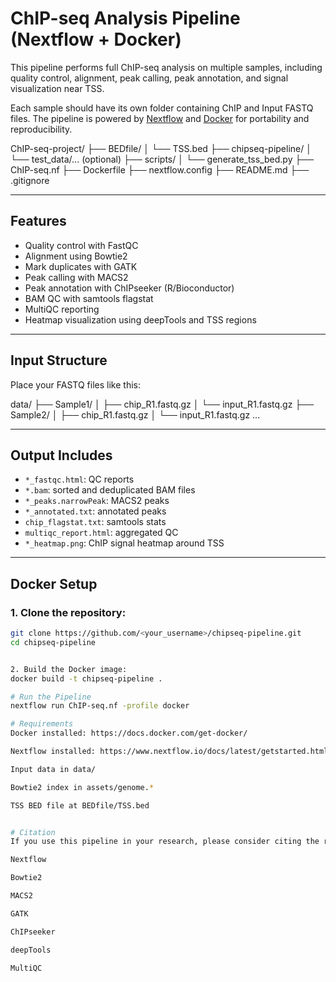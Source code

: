 # ChIP-seq Analysis Pipeline (Nextflow + Docker)

This pipeline performs full ChIP-seq analysis on multiple samples, including quality control, alignment, peak calling, peak annotation, and signal visualization near TSS.

Each sample should have its own folder containing ChIP and Input FASTQ files. The pipeline is powered by [Nextflow](https://www.nextflow.io/) and [Docker](https://www.docker.com/) for portability and reproducibility.

ChIP-seq-project/
├── BEDfile/
│   └── TSS.bed
├── chipseq-pipeline/
│   └── test_data/... (optional)
├── scripts/
│   └── generate_tss_bed.py
├── ChIP-seq.nf
├── Dockerfile
├── nextflow.config
├── README.md
├── .gitignore


--------

## Features

-  Quality control with FastQC
-  Alignment using Bowtie2
-  Mark duplicates with GATK
-  Peak calling with MACS2
-  Peak annotation with ChIPseeker (R/Bioconductor)
-  BAM QC with samtools flagstat
-  MultiQC reporting
-  Heatmap visualization using deepTools and TSS regions

---

##  Input Structure

Place your FASTQ files like this:

data/ ├── Sample1/ │ ├── chip_R1.fastq.gz │ └── input_R1.fastq.gz ├── Sample2/ │ ├── chip_R1.fastq.gz │ └── input_R1.fastq.gz ...


---

##  Output Includes

- `*_fastqc.html`: QC reports
- `*.bam`: sorted and deduplicated BAM files
- `*_peaks.narrowPeak`: MACS2 peaks
- `*_annotated.txt`: annotated peaks
- `chip_flagstat.txt`: samtools stats
- `multiqc_report.html`: aggregated QC
- `*_heatmap.png`: ChIP signal heatmap around TSS

---

##  Docker Setup

### 1. Clone the repository:

```bash
git clone https://github.com/<your_username>/chipseq-pipeline.git
cd chipseq-pipeline


2. Build the Docker image:
docker build -t chipseq-pipeline .

# Run the Pipeline
nextflow run ChIP-seq.nf -profile docker

# Requirements
Docker installed: https://docs.docker.com/get-docker/

Nextflow installed: https://www.nextflow.io/docs/latest/getstarted.html

Input data in data/

Bowtie2 index in assets/genome.*

TSS BED file at BEDfile/TSS.bed


# Citation
If you use this pipeline in your research, please consider citing the relevant tools:

Nextflow

Bowtie2

MACS2

GATK

ChIPseeker

deepTools

MultiQC




